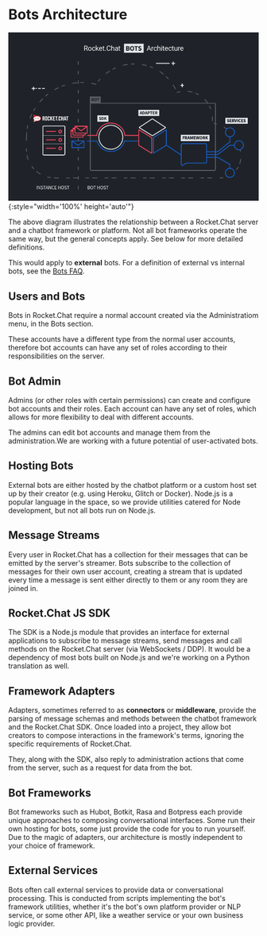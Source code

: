 # Bots Architecture

![Bots Architecture Diagram](./diagram.png){:style="width='100%' height='auto'"}

The above diagram illustrates the relationship between a Rocket.Chat server
and a chatbot framework or platform. Not all bot frameworks operate the same
way, but the general concepts apply. See below for more detailed definitions.

This would apply to **external** bots. For a definition of external vs internal
bots, see the [Bots FAQ](../bots-faq).

## Users and Bots

Bots in Rocket.Chat require a normal account created via the Administratiom menu, in the Bots section.

These accounts have a different type from the normal user accounts,
therefore bot accounts can have any set of roles according to their
responsibilities on the server.

## Bot Admin

Admins (or other roles with certain permissions) can create and
configure bot accounts and their roles. Each account can have any set
of roles, which allows for more flexibility to deal with different
accounts.

The admins can edit bot accounts and manage them from the administration.We are working with a future potential of user-activated bots.

## Hosting Bots

External bots are either hosted by the chatbot platform or a custom host set up
by their creator (e.g. using Heroku, Glitch or Docker). Node.js is a popular
language in the space, so we provide utilities catered for Node development, but
not all bots run on Node.js.

## Message Streams

Every user in Rocket.Chat has a collection for their messages that can be
emitted by the server's streamer. Bots subscribe to the collection of messages
for their own user account, creating a stream that is updated every time a
message is sent either directly to them or any room they are joined in.

## Rocket.Chat JS SDK

The SDK is a Node.js module that provides an interface for external applications
to subscribe to message streams, send messages and call methods on the
Rocket.Chat server (via WebSockets / DDP). It would be a dependency of most bots
built on Node.js and we're working on a Python translation as well.

## Framework Adapters

Adapters, sometimes referred to as **connectors** or **middleware**, provide the
parsing of message schemas and methods between the chatbot framework and the
Rocket.Chat SDK. Once loaded into a project, they allow bot creators to compose
interactions in the framework's terms, ignoring the specific requirements of
Rocket.Chat.

They, along with the SDK, also reply to administration actions that come
from the server, such as a request for data from the bot.

## Bot Frameworks

Bot frameworks such as Hubot, Botkit, Rasa and Botpress each provide unique
approaches to composing conversational interfaces. Some run their own hosting
for bots, some just provide the code for you to run yourself. Due to the magic
of adapters, our architecture is mostly independent to your choice of framework.

## External Services

Bots often call external services to provide data or conversational processing.
This is conducted from scripts implementing the bot's framework utilities,
whether it's the bot's own platform provider or NLP service, or some other API,
like a weather service or your own business logic provider.